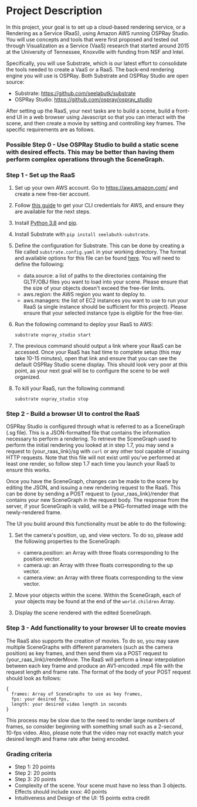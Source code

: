 # Project Description

In this project, your goal is to set up a cloud-based rendering service, or a Rendering as a Service (RaaS), using Amazon AWS running OSPRay Studio.
You will use concepts and tools that were first proposed and tested out through Visualization as a Service (VaaS) research that started around 2015 at the University of Tennessee, Knoxville with funding from NSF and Intel.

Specifically, you will use Substrate, which is our latest effort to consolidate the tools needed to create a VaaS or a RaaS. The back-end rendering engine you will use is OSPRay. Both Substrate and OSPRay Studio are open source:
  - Substrate: https://github.com/seelabutk/substrate
  - OSPRay Studio: https://github.com/ospray/ospray_studio

After setting up the RaaS, your next tasks are to build a scene, build a front-end UI in a web browser using Javascript so that you can interact with the scene, and then create a movie by setting and controlling key frames. The specific requirements are as follows.

### Possible Step 0 - Use OSPRay Studio to build a static scene with desired effects. This may be better than having them perform complex operations through the SceneGraph.

### Step 1 - Set up the RaaS

1. Set up your own AWS account. Go to https://aws.amazon.com/ and create a new free-tier account.

2. Follow [this guide](https://docs.aws.amazon.com/singlesignon/latest/userguide/howtogetcredentials.html) to get your CLI credentials for AWS, and ensure they are available for the next steps.

3. Install [Python 3.8](https://www.python.org/) and [pip](https://pip.pypa.io/en/stable/).

4. Install Substrate with `pip install seelabutk-substrate`.

5. Define the configuration for Substrate. This can be done by creating a file called `substrate.config.yaml` in your working directory. The format and available options for this file can be found [here](https://github.com/seelabutk/substrate/blob/main/api/substrate.config.yaml). You will need to define the following:

    - data.source: a list of paths to the directories containing the GLTF/OBJ files you want to load into your scene. Please ensure that the size of your objects doesn't exceed the free-tier limits.
    - aws.region: the AWS region you want to deploy to.
    - aws.managers: the list of EC2 instances you want to use to run your RaaS (a single instance should be sufficient for this project). Please ensure that your selected instance type is eligible for the free-tier.

6. Run the following command to deploy your RaaS to AWS:

    ```substrate ospray_studio start```

7. The previous command should output a link where your RaaS can be accessed. Once your RaaS has had time to complete setup (this may take 10-15 minutes), open that link and ensure that you can see the default OSPRay Studio scene display.
This should look very poor at this point, as your next goal will be to configure the scene to be well organized.

8. To kill your RaaS, run the following command:

    ```substrate ospray_studio stop```

### Step 2 - Build a browser UI to control the RaaS

OSPRay Studio is configured through what is referred to as a SceneGraph (.sg file). This is a JSON-formatted file that contains the information necessary to perform a rendering.
To retrieve the SceneGraph used to perform the initial rendering you looked at in step 1.7, you may send a request to {your_raas_link}/sg with `curl` or any other tool capable of issuing HTTP requests.
Note that this file will not exist until you've performed at least one render, so follow step 1.7 each time you launch your RaaS to ensure this works.

Once you have the SceneGraph, changes can be made to the scene by editing the JSON, and issuing a new rendering request to the RaaS. This can be done by sending a POST request to {your_raas_link}/render that contains your new SceneGraph in the request body.
The response from the server, if your SceneGraph is valid, will be a PNG-formatted image with the newly-rendered frame.

The UI you build around this functionality must be able to do the following:

1. Set the camera's position, up, and view vectors. To do so, please add the following properties to the SceneGraph:

    - camera.position: an Array with three floats corresponding to the position vector.
    - camera.up: an Array with three floats corresponding to the up vector.
    - camera.view: an Array with three floats corresponding to the view vector.

2. Move your objects within the scene. Within the SceneGraph, each of your objects may be found at the end of the `world.children` Array.

3. Display the scene rendered with the edited SceneGraph.

### Step 3 - Add functionality to your browser UI to create movies

The RaaS also supports the creation of movies. To do so, you may save multiple SceneGraphs with different parameters (such as the camera position) as key frames, and then send them via a POST request to {your_raas_link}/renderMovie.
The RaaS will perform a linear interpolation between each key frame and produce an AV1-encoded .mp4 file with the request length and frame rate. The format of the body of your POST request should look as follows:

    {
      frames: Array of SceneGraphs to use as key frames,
      fps: your desired fps,
      length: your desired video length in seconds
    }

This process may be slow due to the need to render large numbers of frames, so consider beginning with something small such as a 2-second, 10-fps video. Also, please note that the video may not exactly match your desired length and frame rate after being encoded.

### Grading criteria

  - Step 1: 20 points
  - Step 2: 20 points
  - Step 3: 20 points
  - Complexity of the scene. Your scene must have no less than 3 objects. Effects should include xxxx: 40 points
  - Intuitiveness and Design of the UI: 15 points extra credit
